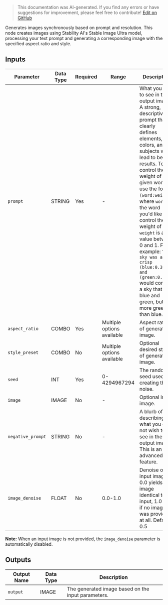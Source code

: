 > This documentation was AI-generated. If you find any errors or have suggestions for improvement, please feel free to contribute! [Edit on GitHub](https://github.com/Comfy-Org/embedded-docs/blob/main/comfyui_embedded_docs/docs/StabilityStableImageUltraNode/en.md)

Generates images synchronously based on prompt and resolution. This node creates images using Stability AI's Stable Image Ultra model, processing your text prompt and generating a corresponding image with the specified aspect ratio and style.

## Inputs

| Parameter | Data Type | Required | Range | Description |
|-----------|-----------|----------|-------|-------------|
| `prompt` | STRING | Yes | - | What you wish to see in the output image. A strong, descriptive prompt that clearly defines elements, colors, and subjects will lead to better results. To control the weight of a given word use the format `(word:weight)`, where `word` is the word you'd like to control the weight of and `weight` is a value between 0 and 1. For example: `The sky was a crisp (blue:0.3) and (green:0.8)` would convey a sky that was blue and green, but more green than blue. |
| `aspect_ratio` | COMBO | Yes | Multiple options available | Aspect ratio of generated image. |
| `style_preset` | COMBO | No | Multiple options available | Optional desired style of generated image. |
| `seed` | INT | Yes | 0-4294967294 | The random seed used for creating the noise. |
| `image` | IMAGE | No | - | Optional input image. |
| `negative_prompt` | STRING | No | - | A blurb of text describing what you do not wish to see in the output image. This is an advanced feature. |
| `image_denoise` | FLOAT | No | 0.0-1.0 | Denoise of input image; 0.0 yields image identical to input, 1.0 is as if no image was provided at all. Default: 0.5 |

**Note:** When an input image is not provided, the `image_denoise` parameter is automatically disabled.

## Outputs

| Output Name | Data Type | Description |
|-------------|-----------|-------------|
| `output` | IMAGE | The generated image based on the input parameters. |
